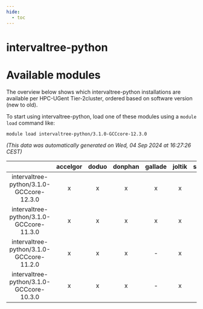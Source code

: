 ```yaml
---
hide:
  - toc
---
```


intervaltree-python
===================

# Available modules


The overview below shows which intervaltree-python installations are available per HPC-UGent Tier-2cluster, ordered based on software version (new to old).

To start using intervaltree-python, load one of these modules using a `module load` command like:

```shell
module load intervaltree-python/3.1.0-GCCcore-12.3.0
```

*(This data was automatically generated on Wed, 04 Sep 2024 at 16:27:26 CEST)*  

| |accelgor|doduo|donphan|gallade|joltik|shinx|skitty|
| :---: | :---: | :---: | :---: | :---: | :---: | :---: | :---: |
|intervaltree-python/3.1.0-GCCcore-12.3.0|x|x|x|x|x|x|x|
|intervaltree-python/3.1.0-GCCcore-11.3.0|x|x|x|x|x|-|x|
|intervaltree-python/3.1.0-GCCcore-11.2.0|x|x|x|-|x|-|x|
|intervaltree-python/3.1.0-GCCcore-10.3.0|x|x|x|-|x|-|x|
